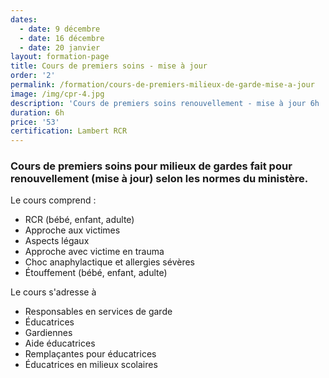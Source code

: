 ```yaml
---
dates:
  - date: 9 décembre
  - date: 16 décembre
  - date: 20 janvier
layout: formation-page
title: Cours de premiers soins - mise à jour
order: '2'
permalink: /formation/cours-de-premiers-milieux-de-garde-mise-a-jour
image: /img/cpr-4.jpg
description: 'Cours de premiers soins renouvellement - mise à jour 6h '
duration: 6h
price: '53'
certification: Lambert RCR
---
```

### Cours de premiers soins pour milieux de gardes fait pour renouvellement (mise à jour) selon les normes du ministère.

Le cours comprend :

* RCR  (bébé, enfant, adulte)
* Approche aux victimes
* Aspects légaux
* Approche avec victime en trauma
* Choc anaphylactique et allergies sévères
* Étouffement (bébé, enfant, adulte)

Le cours s'adresse à 

* Responsables en services de garde
* Éducatrices
* Gardiennes
* Aide éducatrices
* Remplaçantes pour éducatrices
* Éducatrices en milieux scolaires
